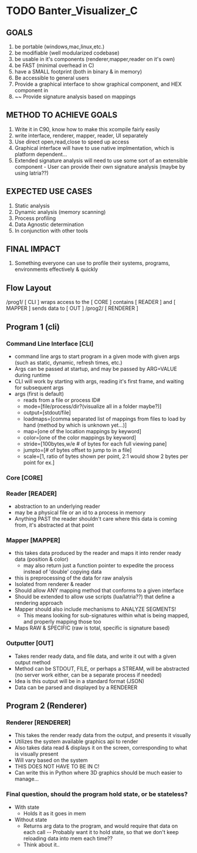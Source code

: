 # TODO Banter_Visualizer_C

## GOALS
  1. be portable (windows,mac,linux,etc.)
  2. be modifiable (well modularized codebase)
  3. be usable in it's components (renderer,mapper,reader on it's own)
  4. be FAST (minimal overhead in C)
  5. have a SMALL footprint (both in binary & in memory)
  6. Be accessible to general users
  7. Provide a graphical interface to show graphical component, and HEX component in
  8. ~~ Provide signature analysis based on mappings

## METHOD TO ACHIEVE GOALS
  1. Write it in C90, know how to make this xcompile fairly easily
  2. write interface, renderer, mapper, reader, UI separately
  3. Use direct open,read,close to speed up access
  5. Graphical interface will have to use native implmentation, which is platform dependent...
  6. Extended signature analysis will need to use some sort of an extensible component
    - User can provide their own signature analysis (maybe by using latria??)

## EXPECTED USE CASES
  1. Static analysis
  2. Dynamic analysis (memory scanning)
  3. Process profiling
  4. Data Agnostic determination
  5. In conjunction with other tools

## FINAL IMPACT
  1. Something everyone can use to profile their systems, programs, environments effectively & quickly

## Flow Layout

/prog1/
[ CLI ]
wraps access to the
[ CORE ] contains [ READER ] and [ MAPPER ]
sends data to
[ OUT ]
/prog2/
[ RENDERER ]

## Program 1 (cli)

### Command Line Interface [CLI]
  - command line args to start program in a given mode with given args (such as static, dynamic, refresh times, etc.)
  - Args can be passed at startup, and may be passed by ARG=VALUE during runtime
  - CLI will work by starting with args, reading it's first frame, and waiting for subsequent args
  - args (first is default)
    - reads from a file or process ID#
    - mode=[file/process/dir?(visualize all in a folder maybe?)]
    - output=[stdout/file]
    - loadmaps=[comma separated list of mappings from files to load by hand (method by which is unknown yet...)]
    - map=[one of the location mappings by keyword]
    - color=[one of the color mappings by keyword]
    - stride=[100bytes,w/e # of bytes for each full viewing pane]
    - jumpto=[# of bytes offset to jump to in a file]
    - scale=[1, ratio of bytes shown per point, 2:1 would show 2 bytes per point for ex.]
### Core [CORE]
### Reader [READER]
  - abstraction to an underlying reader
  - may be a physical file or an id to a process in memory
  - Anything PAST the reader shouldn't care where this data is coming from, it's abstracted at that point
### Mapper [MAPPER]
  - this takes data produced by the reader and maps it into render ready data (position & color)
    - may also return just a function pointer to expedite the process instead of 'double' copying data
  - this is preprocessing of the data for raw analysis
  - Isolated from renderer & reader
  - Should allow ANY mapping method that conforms to a given interface
  - Should be extended to allow use scripts (lua/latria??) that define a rendering approach
  - Mapper should also include mechanisms to ANALYZE SEGMENTS!
    - This means looking for sub-signatures within what is being mapped, and properly mapping those too
  - Maps RAW & SPECIFIC (raw is total, specific is signature based)
### Outputter [OUT]
  - Takes render ready data, and file data, and write it out with a given output method
  - Method can be STDOUT, FILE, or perhaps a STREAM, will be abstracted (no server work either, can be a separate process if needed)
  - Idea is this output will be in a standard format (JSON)
  - Data can be parsed and displayed by a RENDERER

## Program 2 (Renderer)

### Renderer [RENDERER]
  - This takes the render ready data from the output, and presents it visually
  - Utilizes the system available graphics api to render
  - Also takes data read & displays it on the screen, corresponding to what is visually present
  - Will vary based on the system
  - THIS DOES NOT HAVE TO BE IN C!
  - Can write this in Python where 3D graphics should be much easier to manage...

### Final question, should the program hold state, or be stateless?
  - With state
    - Holds it as it goes in mem
  - Without state
    - Returns arg data to the program, and would require that data on each call
  -- Probably want it to hold state, so that we don't keep reloading data into mem each time??
    - Think about it..
